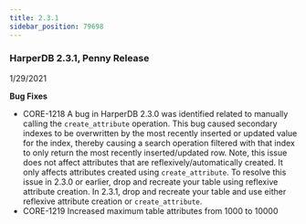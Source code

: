 ```yaml
---
title: 2.3.1
sidebar_position: 79698
---
```


### HarperDB 2.3.1, Penny Release

1/29/2021

**Bug Fixes**

- CORE-1218 A bug in HarperDB 2.3.0 was identified related to manually calling the `create_attribute` operation. This bug caused secondary indexes to be overwritten by the most recently inserted or updated value for the index, thereby causing a search operation filtered with that index to only return the most recently inserted/updated row. Note, this issue does not affect attributes that are reflexively/automatically created. It only affects attributes created using `create_attribute`. To resolve this issue in 2.3.0 or earlier, drop and recreate your table using reflexive attribute creation. In 2.3.1, drop and recreate your table and use either reflexive attribute creation or `create_attribute`.
- CORE-1219 Increased maximum table attributes from 1000 to 10000
